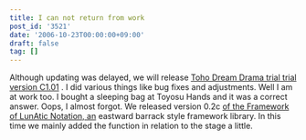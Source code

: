 ```yaml
---
title: I can not return from work
post_id: '3521'
date: '2006-10-23T00:00:00+09:00'
draft: false
tag: []
---
```


Although updating was delayed, we will release [Toho Dream Drama trial trial version C1.01](/!/thC/) . I did various things like bug fixes and adjustments. Well I am at work too. I bought a sleeping bag at Toyosu Hands and it was a correct answer. Oops, I almost forgot. We released version 0.2c [of the Framework of LunAtic Notation, an](/tag/flan) eastward barrack style framework library. In this time we mainly added the function in relation to the stage a little.